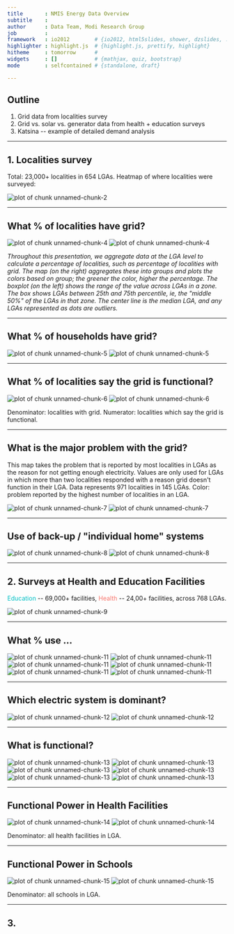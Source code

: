 ```yaml
---
title       : NMIS Energy Data Overview
subtitle    : 
author      : Data Team, Modi Research Group
job         : 
framework   : io2012        # {io2012, html5slides, shower, dzslides, ...}
highlighter : highlight.js  # {highlight.js, prettify, highlight}
hitheme     : tomorrow      # 
widgets     : []            # {mathjax, quiz, bootstrap}
mode        : selfcontained # {standalone, draft}

---
```




## Outline
1. Grid data from localities survey
2. Grid vs. solar vs. generator data from health + education surveys
3. Katsina -- example of detailed demand analysis

---

## 1. Localities survey

Total: 23,000+ localities in 654 LGAs. Heatmap of where localities were surveyed:

![plot of chunk unnamed-chunk-2](figure/unnamed-chunk-2.png) 







---

## What % of localities have grid?

![plot of chunk unnamed-chunk-4](figure/unnamed-chunk-41.png) ![plot of chunk unnamed-chunk-4](figure/unnamed-chunk-42.png) 


<i> Throughout this presentation, we aggregate data at the LGA level to calculate a percentage of localities, such as percentage of localities with grid. The map (on the right) aggregates these into groups and plots the colors based on group; the greener the color, higher the percentage. The boxplot (on the left) shows the range of the value across LGAs in a zone. The box shows LGAs between 25th and 75th percentile, ie, the "middle 50%" of the LGAs in that zone. The center line is the median LGA, and any LGAs represented as dots are outliers.</i>

---

## What % of households have grid?
![plot of chunk unnamed-chunk-5](figure/unnamed-chunk-51.png) ![plot of chunk unnamed-chunk-5](figure/unnamed-chunk-52.png) 


---

## What % of localities say the grid is functional?

![plot of chunk unnamed-chunk-6](figure/unnamed-chunk-61.png) ![plot of chunk unnamed-chunk-6](figure/unnamed-chunk-62.png) 


Denominator: localities with grid. Numerator: localities which say the grid is functional.

---

## What is the major problem with the grid?
This map takes the problem that is reported by most localities in LGAs as the reason for not getting enough electricity. Values are only used for LGAs in which more than two localities responded with a reason grid doesn't function in their LGA. Data represents 971 localities in 145 LGAs.
Color: problem reported by the highest number of localities in an LGA.

![plot of chunk unnamed-chunk-7](figure/unnamed-chunk-71.png) ![plot of chunk unnamed-chunk-7](figure/unnamed-chunk-72.png) 


---

## Use of back-up / "individual home" systems 

![plot of chunk unnamed-chunk-8](figure/unnamed-chunk-81.png) ![plot of chunk unnamed-chunk-8](figure/unnamed-chunk-82.png) 


---

## 2. Surveys at Health and Education Facilities
<font color="#00BFC4">Education</font> -- 69,000+ facilities, <font color="#F8766D">Health</font> -- 24,00+ facilities, across 768 LGAs.

![plot of chunk unnamed-chunk-9](figure/unnamed-chunk-9.png) 



---

## What % use ...

![plot of chunk unnamed-chunk-11](figure/unnamed-chunk-111.png) ![plot of chunk unnamed-chunk-11](figure/unnamed-chunk-112.png) ![plot of chunk unnamed-chunk-11](figure/unnamed-chunk-113.png) ![plot of chunk unnamed-chunk-11](figure/unnamed-chunk-114.png) ![plot of chunk unnamed-chunk-11](figure/unnamed-chunk-115.png) ![plot of chunk unnamed-chunk-11](figure/unnamed-chunk-116.png) 


---

## Which electric system is dominant?

![plot of chunk unnamed-chunk-12](figure/unnamed-chunk-121.png) ![plot of chunk unnamed-chunk-12](figure/unnamed-chunk-122.png) 

---

## What is functional?

![plot of chunk unnamed-chunk-13](figure/unnamed-chunk-131.png) ![plot of chunk unnamed-chunk-13](figure/unnamed-chunk-132.png) ![plot of chunk unnamed-chunk-13](figure/unnamed-chunk-133.png) ![plot of chunk unnamed-chunk-13](figure/unnamed-chunk-134.png) ![plot of chunk unnamed-chunk-13](figure/unnamed-chunk-135.png) ![plot of chunk unnamed-chunk-13](figure/unnamed-chunk-136.png) 


---

## Functional Power in Health Facilities

![plot of chunk unnamed-chunk-14](figure/unnamed-chunk-141.png) ![plot of chunk unnamed-chunk-14](figure/unnamed-chunk-142.png) 

Denominator: all health facilities in LGA.

---

## Functional Power in Schools

![plot of chunk unnamed-chunk-15](figure/unnamed-chunk-151.png) ![plot of chunk unnamed-chunk-15](figure/unnamed-chunk-152.png) 

Denominator: all schools in LGA.

---

## 3. 
